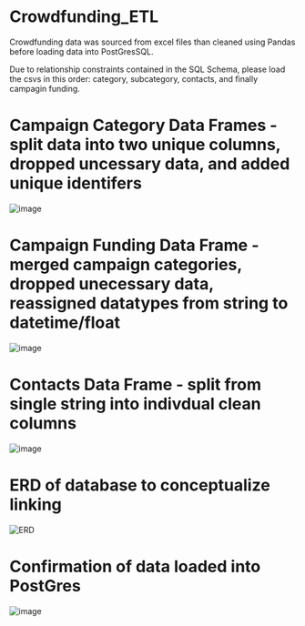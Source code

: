 # Crowdfunding_ETL

Crowdfunding data was sourced from excel files than cleaned using Pandas before loading data into PostGresSQL.

Due to relationship constraints contained in the SQL Schema, please load the csvs in this order:
category, subcategory, contacts, and finally campagin funding.

# Campaign Category Data Frames - split data into two unique columns, dropped uncessary data, and added unique identifers
![image](https://github.com/MyJineng/Crowdfunding_ETL/assets/98989716/bbf7c1c3-74d1-44c1-a914-a4e932994ba6)

# Campaign Funding Data Frame - merged campaign categories, dropped unecessary data, reassigned datatypes from string to datetime/float
![image](https://github.com/MyJineng/Crowdfunding_ETL/assets/98989716/5e4fb175-43ab-42bd-8702-be185e7048aa)

# Contacts Data Frame - split from single string into indivdual clean columns
![image](https://github.com/MyJineng/Crowdfunding_ETL/assets/98989716/3bb4127a-d070-49d6-b11a-8b5ce0b95ad6)

# ERD of database to conceptualize linking
![ERD](https://github.com/MyJineng/Crowdfunding_ETL/assets/98989716/95c44fdd-6d39-4783-a40e-656033f927e4)

# Confirmation of data loaded into PostGres
![image](https://github.com/MyJineng/Crowdfunding_ETL/assets/98989716/0630e5fb-6574-4653-a404-a21c93fc6d9a)

